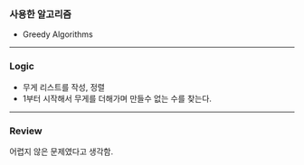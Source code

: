 ### 사용한 알고리즘
* Greedy Algorithms
_____________________________________________________
### Logic
* 무게 리스트를 작성, 정렬
* 1부터 시작해서 무게를 더해가며 만들수 없는 수를 찾는다.
_____________________________________________________
### Review
어렵지 않은 문제였다고 생각함.

